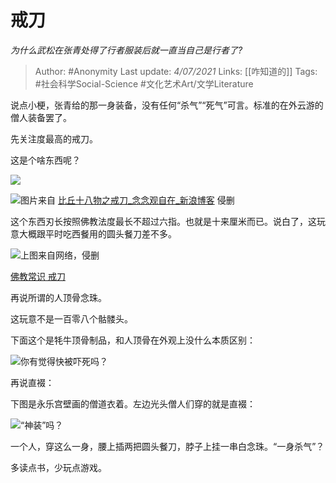 # 戒刀
*为什么武松在张青处得了行者服装后就一直当自己是行者了?*

> Author: #Anonymity
Last update: *4/07/2021* 
Links: [[咋知道的]] 
Tags: #社会科学Social-Science #文化艺术Art/文学Literature 


说点小梗，张青给的那一身装备，没有任何“杀气”“死气”可言。标准的在外云游的僧人装备罢了。

先关注度最高的戒刀。

这是个啥东西呢？


 
![](https://pic3.zhimg.com/50/v2-fa566d0d30f73123cf24b6b7b92e5561_hd.jpg?source=1940ef5c)  


![](https://pic4.zhimg.com/50/v2-9cb3c875e0a2a0a6ac74dcc40ab660ae_hd.jpg?source=1940ef5c)图片来自 [比丘十八物之戒刀\_念念观自在\_新浪博客](https://link.zhihu.com/?target=http%3A//blog.sina.cn/dpool/blog/s/blog_6463f0300102wn5h.html) 侵删

这个东西刃长按照佛教法度最长不超过六指。也就是十来厘米而已。说白了，这玩意大概跟平时吃西餐用的圆头餐刀差不多。

![](https://pic3.zhimg.com/50/v2-76ea4790ad1510ff13f9a4a90d58db82_hd.jpg?source=1940ef5c)上图来自网络，侵删

[佛教常识 戒刀](https://link.zhihu.com/?target=http%3A//www.zhlzw.com/ls/wh097/29.html)  


再说所谓的人顶骨念珠。

这玩意不是一百零八个骷髅头。

下面这个是牦牛顶骨制品，和人顶骨在外观上没什么本质区别：

![](https://pic2.zhimg.com/50/v2-3560f3e15d2bde597afe44761fca0279_hd.jpg?source=1940ef5c)你有觉得快被吓死吗？

  


再说直裰：

下图是永乐宫壁画的僧道衣着。左边光头僧人们穿的就是直裰：

![](https://pic2.zhimg.com/50/v2-d62344f2727c78cb7acb245ecb663bf1_hd.jpg?source=1940ef5c)“神装”吗？

一个人，穿这么一身，腰上插两把圆头餐刀，脖子上挂一串白念珠。“一身杀气”？

  


多读点书，少玩点游戏。



